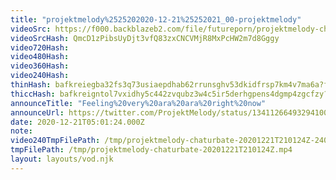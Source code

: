 ```yaml
---
title: "projektmelody%2525202020-12-21%25252021_00-projektmelody"
videoSrc: https://f000.backblazeb2.com/file/futureporn/projektmelody-chaturbate-2020-12-21.mp4
videoSrcHash: QmcD1zPibsUyDjt3vfQ83zxCNCVMjR8MxPcHW2m7d8Gggy
video720Hash: 
video480Hash: 
video360Hash: 
video240Hash: 
thinHash: bafkreiegba32fs3q73usiaepdhab62rrunsghv53dkidfrsp7km4v7ma6a?filename=20201221T210124Z_thin.jpg
thiccHash: bafkreigntol7vxidhy5c442zvqubz3w4c5ir5derhgpens4dgmp4zgcfzy?filename=20201221T210124Z_thicc.jpg
announceTitle: "Feeling%20very%20ara%20ara%20right%20now"
announceUrl: https://twitter.com/ProjektMelody/status/1341126649329410050
date: 2020-12-21T05:01:24.000Z
note: 
video240TmpFilePath: /tmp/projektmelody-chaturbate-20201221T210124Z-240p.mp4
tmpFilePath: /tmp/projektmelody-chaturbate-20201221T210124Z.mp4
layout: layouts/vod.njk
---
```


